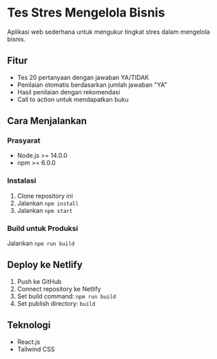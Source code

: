 # Tes Stres Mengelola Bisnis

Aplikasi web sederhana untuk mengukur tingkat stres dalam mengelola bisnis.

## Fitur
- Tes 20 pertanyaan dengan jawaban YA/TIDAK
- Penilaian otomatis berdasarkan jumlah jawaban "YA"
- Hasil penilaian dengan rekomendasi
- Call to action untuk mendapatkan buku

## Cara Menjalankan

### Prasyarat
- Node.js >= 14.0.0
- npm >= 6.0.0

### Instalasi
1. Clone repository ini
2. Jalankan `npm install`
3. Jalankan `npm start`

### Build untuk Produksi
Jalankan `npm run build`

## Deploy ke Netlify
1. Push ke GitHub
2. Connect repository ke Netlify
3. Set build command: `npm run build`
4. Set publish directory: `build`

## Teknologi
- React.js
- Tailwind CSS
